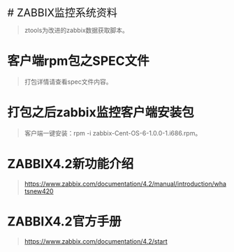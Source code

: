 <font size=5># ZABBIX监控系统资料</font>
> ztools为改进的zabbix数据获取脚本。
# 客户端rpm包之SPEC文件
> 打包详情请查看spec文件内容。
# 打包之后zabbix监控客户端安装包
> 客户端一键安装：rpm -i zabbix-Cent-OS-6-1.0.0-1.i686.rpm。
# ZABBIX4.2新功能介绍
> https://www.zabbix.com/documentation/4.2/manual/introduction/whatsnew420
# ZABBIX4.2官方手册
> https://www.zabbix.com/documentation/4.2/start
